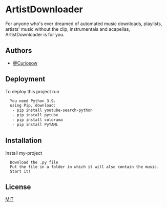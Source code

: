 
# ArtistDownloader

For anyone who's ever dreamed of automated music downloads, playlists, artists' music without the clip, instrumentals and acapellas, ArtistDownloader is for you.


## Authors

- [@Curiosow](https://www.github.com/octokatherine)


## Deployment

To deploy this project run

```bash
  You need Python 3.9.
  using Pip, download:
   - pip install youtube-search-python
   - pip install pytube
   - pip install colorama
   - pip install PyYAML
```


## Installation

Install my-project

```
  Download the .py file
  Put the file in a folder in which it will also contain the music.
  Start it!
```
    
## License

[MIT](https://choosealicense.com/licenses/mit/)

